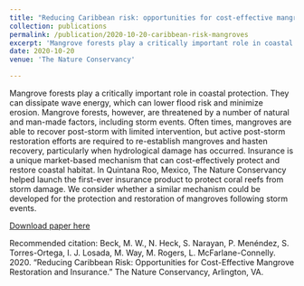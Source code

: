 ```yaml
---
title: "Reducing Caribbean risk: opportunities for cost-effective mangrove restoration and insurance: Technical report"
collection: publications
permalink: /publication/2020-10-20-caribbean-risk-mangroves
excerpt: 'Mangrove forests play a critically important role in coastal protection. In this study we analyse whether a insurance product for the protection and restoration of mangroves following storm events could be developed.'
date: 2020-10-20
venue: 'The Nature Conservancy'

---
```

Mangrove forests play a critically important role in coastal protection. They can dissipate wave energy, which can lower flood risk and minimize erosion. Mangrove forests, however, are threatened by a number of natural and man-made factors, including storm events. Often times, mangroves are able to recover post-storm with limited intervention, but active post-storm restoration efforts are required to re-establish mangroves and hasten recovery, particularly when hydrological damage has occurred. Insurance is a unique market-based mechanism that can cost-effectively protect and restore coastal habitat. In Quintana Roo, Mexico, The Nature Conservancy helped launch the first-ever insurance product to protect coral reefs from storm damage. We consider whether a similar mechanism could be developed for the protection and restoration of mangroves following storm events.

[Download paper here](https://www.nature.org/en-us/what-we-do/our-insights/perspectives/three-things-insuring-mangrove-forests/)

Recommended citation: Beck, M. W., N. Heck, S. Narayan, P. Menéndez, S. Torres-Ortega, I. J. Losada, M. Way, M. Rogers, L. McFarlane-Connelly. 2020. “Reducing Caribbean Risk: Opportunities for Cost-Effective Mangrove Restoration and Insurance.” The Nature Conservancy, Arlington, VA.
